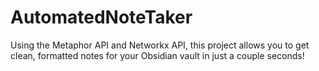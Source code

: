 # AutomatedNoteTaker
Using the Metaphor API and Networkx API, this project allows you to get clean, formatted notes for your Obsidian vault in just a couple seconds! 
